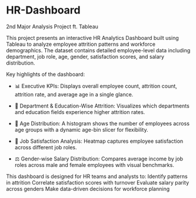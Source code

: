 # HR-Dashboard
2nd Major Analysis Project ft. Tableau


This project presents an interactive HR Analytics Dashboard built using Tableau to analyze employee attrition patterns and workforce demographics. The dataset contains detailed employee-level data including department, job role, age, gender, satisfaction scores, and salary distribution.

Key highlights of the dashboard:
* 📊 Executive KPIs: Displays overall employee count, attrition count, attrition rate, and average age in a single glance.

* 🧩 Department & Education-Wise Attrition: Visualizes which departments and education fields experience higher attrition rates.

* 🧠 Age Distribution: A histogram shows the number of employees across age groups with a dynamic age-bin slicer for flexibility.

* 🌟 Job Satisfaction Analysis: Heatmap captures employee satisfaction across different job roles.

* ⚖️ Gender-wise Salary Distribution: Compares average income by job roles across male and female employees with visual benchmarks.

This dashboard is designed for HR teams and analysts to:
  Identify patterns in attrition
  Correlate satisfaction scores with turnover
  Evaluate salary parity across genders
  Make data-driven decisions for workforce planning
